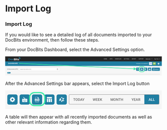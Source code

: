 # Import Log

### Import Log <a href="#j6qyycl26efh" id="j6qyycl26efh"></a>

If you would like to see a detailed log of all documents imported to your DocBits environment, then follow these steps.

From your DocBits Dashboard, select the Advanced Settings option.

![](<../.gitbook/assets/9 (13).png>)

After the Advanced Settings bar appears, select the Import Log button

![](<../.gitbook/assets/10 (13).png>)

A table will then appear with all recently imported documents as well as other relevant information regarding them.
